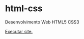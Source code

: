 # html-css
 Desenvolvimento Web HTML5 CSS3

<a href="https://joaopaulo-vs.github.io/html-css/desafios/desafio010/android.html"> Executar site.
